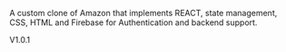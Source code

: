 A custom clone of Amazon that implements REACT, state management, CSS, HTML
and Firebase for Authentication and backend support.

V1.0.1